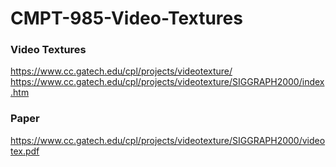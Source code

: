 # CMPT-985-Video-Textures

### Video Textures
https://www.cc.gatech.edu/cpl/projects/videotexture/
https://www.cc.gatech.edu/cpl/projects/videotexture/SIGGRAPH2000/index.htm

### Paper
https://www.cc.gatech.edu/cpl/projects/videotexture/SIGGRAPH2000/videotex.pdf
